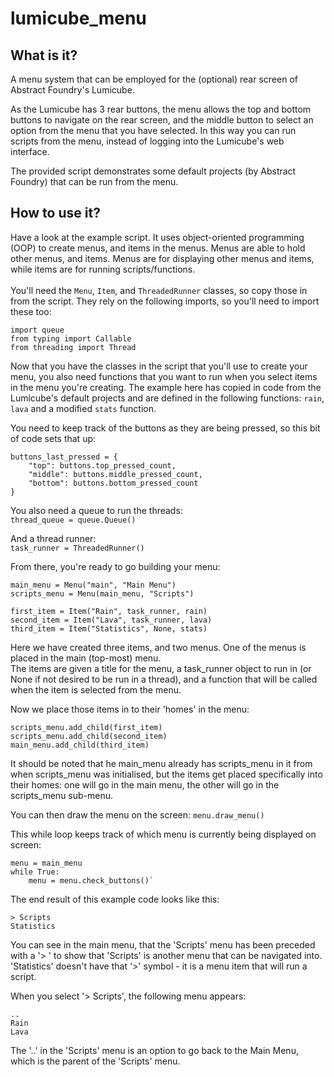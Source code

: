 # lumicube_menu

What is it?
------
A menu system that can be employed for the (optional) rear screen of Abstract Foundry's Lumicube.

As the Lumicube has 3 rear buttons, the menu allows the top and bottom buttons to navigate on the rear screen, and the middle button to select an option from the menu that you have selected. In this way you can run scripts from the menu, instead of logging into the Lumicube's web interface.

The provided script demonstrates some default projects (by Abstract Foundry) that can be run from the menu.  


How to use it?
------
Have a look at the example script.  It uses object-oriented programming (OOP) to create menus, and items in the menus.  Menus are able to hold other menus, and items. Menus are for displaying other menus and items, while items are for running scripts/functions.<br><br>
You'll need the `Menu`, `Item`, and `ThreadedRunner` classes, so copy those in from the script. They rely on the following imports, so you'll need to import these too:

    import queue
    from typing import Callable
    from threading import Thread

Now that you have the classes in the script that you'll use to create your menu, you also need functions that you want to run when you select items in the menu you're creating. The example here has copied in code from the Lumicube's default projects and are defined in the following functions: `rain`, `lava` and a modified `stats` function.

You need to keep track of the buttons as they are being pressed, so this bit of code sets that up:<br>

    buttons_last_pressed = {
        "top": buttons.top_pressed_count,
        "middle": buttons.middle_pressed_count,
        "bottom": buttons.bottom_pressed_count
    }

You also need a queue to run the threads:<br>
    `thread_queue = queue.Queue()`

And a thread runner:<br>
    `task_runner = ThreadedRunner()`

From there, you're ready to go building your menu:<br>
    
    main_menu = Menu("main", "Main Menu")
    scripts_menu = Menu(main_menu, "Scripts")

    first_item = Item("Rain", task_runner, rain)
    second_item = Item("Lava", task_runner, lava)
    third_item = Item("Statistics", None, stats)
Here we have created three items, and two menus. One of the menus is placed in the main (top-most) menu.<br>
The items are given a title for the menu, a task_runner object to run in (or None if not desired to be run in a thread), and a function that will be called when the item is selected from the menu.

Now we place those items in to their 'homes' in the menu:

    scripts_menu.add_child(first_item)
    scripts_menu.add_child(second_item)
    main_menu.add_child(third_item)
It should be noted that he main_menu already has scripts_menu in it from when scripts_menu was initialised, but the items get placed specifically into their homes: one will go in the main menu, the other will go in the scripts_menu sub-menu.

You can then draw the menu on the screen:
`menu.draw_menu()`

This while loop keeps track of which menu is currently being displayed on screen:

    menu = main_menu
    while True:
        menu = menu.check_buttons()`

The end result of this example code looks like this:
```      --- Main Menu ---
> Scripts
Statistics
```
You can see in the main menu, that the 'Scripts' menu has been preceded with a '> ' to show that 'Scripts' is another menu that can be navigated into.  'Statistics' doesn't have that '>' symbol - it is a menu item that will run a script.

When you select '> Scripts', the following menu appears:
```       --- Scripts ---
..
Rain
Lava
```
The '..' in the 'Scripts' menu is an option to go back to the Main Menu, which is the parent of the 'Scripts' menu.
